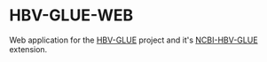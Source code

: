 # HBV-GLUE-WEB
Web application for the
[HBV-GLUE]() project and it's
[NCBI-HBV-GLUE](https://github.com/giffordlabcvr/NCBI-HBV-GLUE) extension. 
